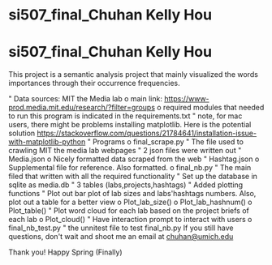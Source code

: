 # si507_final_Chuhan Kelly Hou


# si507_final_Chuhan Kelly Hou


This project is a semantic analysis project that mainly visualized the words importances through their occurrence frequencies.

"	Data sources: MIT the Media lab
      o	main link: https://www-prod.media.mit.edu/research/?filter=groups
      o	required modules that needed to run this program is indicated in the requirements.txt 
      "	note, for mac users, there might be problems installing matplotlib. Here is the potential solution https://stackoverflow.com/questions/21784641/installation-issue-with-matplotlib-python
"	Programs 
      o	final_scrape.py
          "	The file used to crawling MIT the media lab webpages 
          "	2 json files were written out
          "	Media.json 
      o	Nicely formatted data scraped from the web 
          "	Hashtag.json
      o	Supplemental file for reference. Also formatted. 
      o	final_nb.py
          "	The main filed that written with all the required functionality 
          "	Set up the database in sqlite as media.db
          "	3 tables (labs,projects,hashtags)
          "	Added plotting functions 
          "	Plot out bar plot of lab sizes and labs'hashtags numbers. Also, plot out a table for a better view
              o	Plot_lab_size()
              o	Plot_lab_hashnum()
              o	Plot_table()
              "	Plot word cloud for each lab based on the project briefs of each lab 
              o	Plot_cloud()
              "	Have interaction prompt to interact with users 
      o	final_nb_test.py
            "	the unnitest file to test final_nb.py 
If you still have questions, don't wait and shoot me an email at chuhan@umich.edu 


Thank you! 
Happy Spring (Finally)





